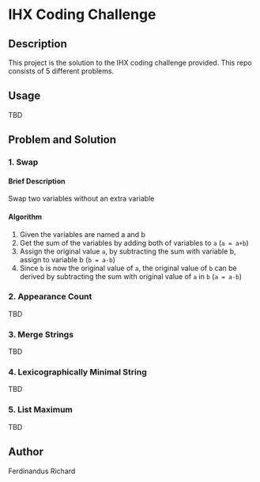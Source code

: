 # IHX Coding Challenge

## Description
This project is the solution to the IHX coding challenge provided. This repo consists of 5 different problems.

## Usage
TBD

## Problem and Solution

### 1. Swap

#### Brief Description
Swap two variables without an extra variable

#### Algorithm
1. Given the variables are named a and b
2. Get the sum of the variables by adding both of variables to `a` (`a = a+b`)
3. Assign the original value `a`, by subtracting the sum with variable b, assign to variable b (`b = a-b`)
4. Since `b` is now the original value of `a`, the original value of `b` can be derived by subtracting the sum with original value of `a` in `b` (`a = a-b`)

### 2. Appearance Count
TBD

### 3. Merge Strings
TBD

### 4. Lexicographically Minimal String
TBD

### 5. List Maximum
TBD

## Author
Ferdinandus Richard
